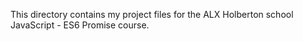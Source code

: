 This directory contains my project files for the ALX Holberton school JavaScript - ES6 Promise course.
